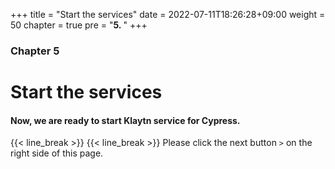 +++
title = "Start the services"
date = 2022-07-11T18:26:28+09:00
weight = 50
chapter = true
pre = "<b>5. </b>"
+++

### Chapter 5

# Start the services

#### Now, we are ready to start Klaytn service for Cypress.


{{< line_break >}}
{{< line_break >}}
Please click the next button ```>``` on the right side of this page.
